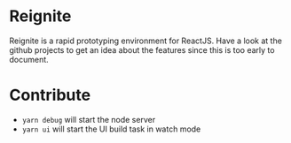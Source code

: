# Reignite

Reignite is a rapid prototyping environment for ReactJS.
Have a look at the github projects to get an idea about the features since this is too early to document.

# Contribute

- `yarn debug` will start the node server
- `yarn ui` will start the UI build task in watch mode
